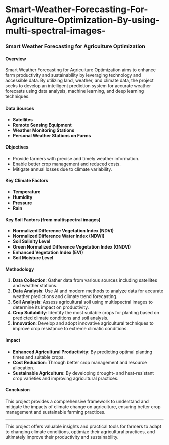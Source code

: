 # Smart-Weather-Forecasting-For-Agriculture-Optimization-By-using-multi-spectral-images-

### Smart Weather Forecasting for Agriculture Optimization

#### Overview

Smart Weather Forecasting for Agriculture Optimization aims to enhance farm productivity and sustainability by leveraging technology and accessible data. By utilizing land, weather, and climate data, the project seeks to develop an intelligent prediction system for accurate weather forecasts using data analysis, machine learning, and deep learning techniques.

#### Data Sources

- **Satellites**
- **Remote Sensing Equipment**
- **Weather Monitoring Stations**
- **Personal Weather Stations on Farms**

#### Objectives

- Provide farmers with precise and timely weather information.
- Enable better crop management and reduced costs.
- Mitigate annual losses due to climate variability.

#### Key Climate Factors

- **Temperature**
- **Humidity**
- **Pressure**
- **Rain**

#### Key Soil Factors (from multispectral images)

- **Normalized Difference Vegetation Index (NDVI)**
- **Normalized Difference Water Index (NDWI)**
- **Soil Salinity Level**
- **Green Normalized Difference Vegetation Index (GNDVI)**
- **Enhanced Vegetation Index (EVI)**
- **Soil Moisture Level**

#### Methodology

1. **Data Collection**: Gather data from various sources including satellites and weather stations.
2. **Data Analysis**: Use AI and modern methods to analyze data for accurate weather predictions and climate trend forecasting.
3. **Soil Analysis**: Assess agricultural soil using multispectral images to determine its impact on productivity.
4. **Crop Suitability**: Identify the most suitable crops for planting based on predicted climate conditions and soil analysis.
5. **Innovation**: Develop and adopt innovative agricultural techniques to improve crop resistance to extreme climatic conditions.

#### Impact

- **Enhanced Agricultural Productivity**: By predicting optimal planting times and suitable crops.
- **Cost Reduction**: Through better crop management and resource allocation.
- **Sustainable Agriculture**: By developing drought- and heat-resistant crop varieties and improving agricultural practices.

#### Conclusion

This project provides a comprehensive framework to understand and mitigate the impacts of climate change on agriculture, ensuring better crop management and sustainable farming practices.

---

This project offers valuable insights and practical tools for farmers to adapt to changing climate conditions, optimize their agricultural practices, and ultimately improve their productivity and sustainability.
